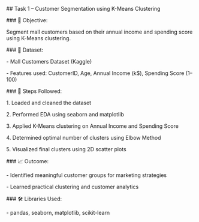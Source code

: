 \## Task 1 – Customer Segmentation using K-Means Clustering



\### 📄 Objective:

Segment mall customers based on their annual income and spending score using K-Means clustering.



\### 📁 Dataset:

\- Mall Customers Dataset (Kaggle)

\- Features used: CustomerID, Age, Annual Income (k$), Spending Score (1–100)



\### 🔧 Steps Followed:

1\. Loaded and cleaned the dataset

2\. Performed EDA using seaborn and matplotlib

3\. Applied K-Means clustering on Annual Income and Spending Score

4\. Determined optimal number of clusters using Elbow Method

5\. Visualized final clusters using 2D scatter plots



\### 📈 Outcome:

\- Identified meaningful customer groups for marketing strategies

\- Learned practical clustering and customer analytics



\### 🛠️ Libraries Used:

\- pandas, seaborn, matplotlib, scikit-learn



